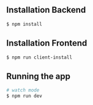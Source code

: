 
## Installation Backend

```bash
$ npm install
```

## Installation Frontend

```bash
$ npm run client-install
```

## Running the app

```bash
# watch mode
$ npm run dev

```